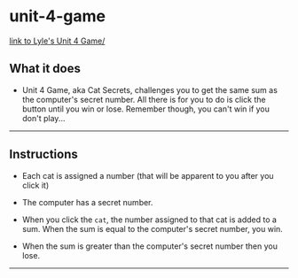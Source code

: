 # unit-4-game


[link to Lyle's Unit 4 Game/](https://lylekarim.github.io/unit-4-game/)


## What it does

* Unit 4 Game, aka Cat Secrets, challenges you to get the same sum as the computer's secret number. All there is for you to do is click the button until you win or lose. Remember though, you can't win if you don't play...


- - -

## Instructions

* Each cat is assigned a number (that will be apparent to you after you click it)

* The computer has a secret number.

* When you click the `cat`, the number assigned to that cat is added to a sum. When the sum is equal to the computer's secret number, you win.

* When the sum is greater than the computer's secret number then you lose.

- - -

